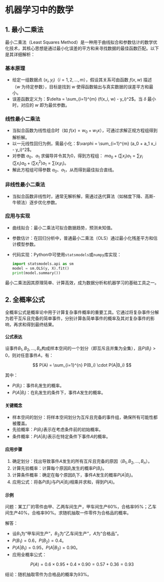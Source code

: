 # 机器学习中的数学

## 1. 最小二乘法

最小二乘法（Least Squares Method）是一种用于曲线拟合和参数估计的数学优化技术，其核心思想是通过最小化误差的平方和来寻找数据的最佳函数匹配。以下是其详细解析：

###  基本原理
- 给定一组数据点 $(x_i, y_i)$（$i=1,2,...,m$），假设其关系可由函数 $f(x, w)$ 描述（$w$ 为待定参数），目标是找到 $w$ 使得函数输出与真实数据的误差平方和最小。
- 误差函数定义为：$\delta = \sum_{i=1}^{m} (f(x_i, w) - y_i)^2$。当 $\delta$ 最小时，对应的 $w$ 即为最优参数。

###  线性最小二乘法
- 当拟合函数为线性组合时（如 $f(x) = w_0 + w_1 x$），可通过求解正规方程组得到解析解。
- 以一元线性回归为例，需最小化：$\varphi = \sum_{i=1}^{m} (a_0 + a_1 x_i - y_i)^2$。
- 对参数 $a_0$、$a_1$ 求偏导并令其为0，得到方程组：
  $ma_0 + (\sum x_i) a_1 = \sum y_i$
  $(\sum x_i) a_0 + (\sum x_i^2) a_1 = \sum (x_i y_i)$。
- 解此方程组可得参数 $a_0$、$a_1$，从而得到最佳拟合直线。

###  非线性最小二乘法
- 当拟合函数非线性时，通常无解析解，需通过迭代算法（如梯度下降、高斯-牛顿法）逐步优化参数。

###  应用与实现
- 曲线拟合：最小二乘法可拟合数据趋势，预测未知值。
- 参数估计：在回归分析中，普通最小二乘法（OLS）通过最小化残差平方和估计模型参数。
- 代码实现：Python中可使用`statsmodels`或`numpy`库实现：

  ```python
  import statsmodels.api as sm
  model = sm.OLS(y, X).fit()
  print(model.summary())
  ```

最小二乘法因其原理简单、计算高效，成为数据分析和机器学习的基础工具之一。


## 2. 全概率公式

全概率公式是概率论中用于计算复杂事件概率的重要工具。它通过将复杂事件分解为若干互斥且完备的简单事件，分别计算各简单事件的概率及其对复杂事件的影响，再求和得到最终结果。

####  公式表达
设事件$B_1, B_2, \ldots, B_n$构成样本空间的一个划分（即互斥且并集为全集），且$P(B_i) > 0$，则对任意事件$A$，有：

$$
P(A) = \sum_{i=1}^{n} P(B_i) \cdot P(A|B_i)
$$

其中：

- $P(B_i)$：事件$B_i$发生的概率。
- $P(A|B_i)$：在$B_i$发生的条件下，事件$A$发生的概率。

####  关键概念
- 样本空间的划分：将样本空间划分为互斥且完备的事件组，确保所有可能性都被覆盖。
- 先验概率：$P(B_i)$表示在考虑条件前的初始概率。
- 条件概率：$P(A|B_i)$表示在特定条件下事件$A$的概率。
####  应用步骤
1. 确定划分：找出导致事件$A$发生的所有互斥且完备的原因（$B_1, B_2, \ldots, B_n$）。
2. 计算先验概率：计算每个原因$B_i$发生的概率$P(B_i)$。
3. 计算条件概率：确定在每个原因$B_i$下，事件$A$发生的概率$P(A|B_i)$。
4. 应用公式：将各$P(B_i)$与$P(A|B_i)$相乘并求和，得到$P(A)$。
####  示例
问题：某工厂的零件由甲、乙两车间生产，甲车间生产60%，合格率95%；乙车间生产40%，合格率90%。求随机抽取一件零件为合格品的概率。

解答：

- 设$B_1$为“甲车间生产”，$B_2$为“乙车间生产”，$A$为“合格品”。
- $P(B_1) = 0.6$，$P(B_2) = 0.4$。
- $P(A|B_1) = 0.95$，$P(A|B_2) = 0.90$。
- 应用全概率公式：

$$
P(A) = 0.6 \times 0.95 + 0.4 \times 0.90 = 0.57 + 0.36 = 0.93
$$

结论：随机抽取零件为合格品的概率为93%。


